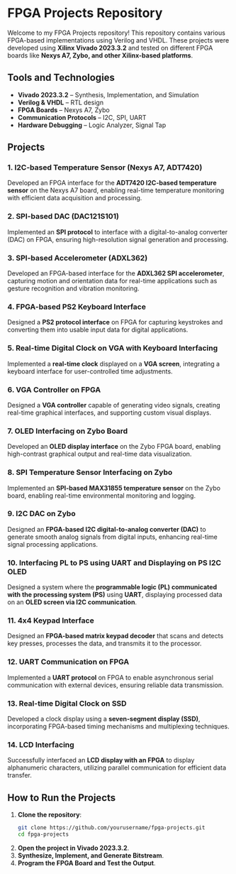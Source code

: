 # FPGA Projects Repository

Welcome to my FPGA Projects repository! This repository contains various FPGA-based implementations using Verilog and VHDL. These projects were developed using **Xilinx Vivado 2023.3.2** and tested on different FPGA boards like **Nexys A7, Zybo, and other Xilinx-based platforms**.

## Tools and Technologies
- **Vivado 2023.3.2** – Synthesis, Implementation, and Simulation
- **Verilog & VHDL** – RTL design
- **FPGA Boards** – Nexys A7, Zybo
- **Communication Protocols** – I2C, SPI, UART
- **Hardware Debugging** – Logic Analyzer, Signal Tap

## Projects

### 1. I2C-based Temperature Sensor (Nexys A7, ADT7420)
Developed an FPGA interface for the **ADT7420 I2C-based temperature sensor** on the Nexys A7 board, enabling real-time temperature monitoring with efficient data acquisition and processing.

### 2. SPI-based DAC (DAC121S101)
Implemented an **SPI protocol** to interface with a digital-to-analog converter (DAC) on FPGA, ensuring high-resolution signal generation and processing.

### 3. SPI-based Accelerometer (ADXL362)
Developed an FPGA-based interface for the **ADXL362 SPI accelerometer**, capturing motion and orientation data for real-time applications such as gesture recognition and vibration monitoring.

### 4. FPGA-based PS2 Keyboard Interface
Designed a **PS2 protocol interface** on FPGA for capturing keystrokes and converting them into usable input data for digital applications.

### 5. Real-time Digital Clock on VGA with Keyboard Interfacing
Implemented a **real-time clock** displayed on a **VGA screen**, integrating a keyboard interface for user-controlled time adjustments.

### 6. VGA Controller on FPGA
Designed a **VGA controller** capable of generating video signals, creating real-time graphical interfaces, and supporting custom visual displays.

### 7. OLED Interfacing on Zybo Board
Developed an **OLED display interface** on the Zybo FPGA board, enabling high-contrast graphical output and real-time data visualization.

### 8. SPI Temperature Sensor Interfacing on Zybo
Implemented an **SPI-based MAX31855 temperature sensor** on the Zybo board, enabling real-time environmental monitoring and logging.

### 9. I2C DAC on Zybo
Designed an **FPGA-based I2C digital-to-analog converter (DAC)** to generate smooth analog signals from digital inputs, enhancing real-time signal processing applications.

### 10. Interfacing PL to PS using UART and Displaying on PS I2C OLED
Designed a system where the **programmable logic (PL) communicated with the processing system (PS)** using **UART**, displaying processed data on an **OLED screen via I2C communication**.

### 11. 4x4 Keypad Interface
Designed an **FPGA-based matrix keypad decoder** that scans and detects key presses, processes the data, and transmits it to the processor.

### 12. UART Communication on FPGA
Implemented a **UART protocol** on FPGA to enable asynchronous serial communication with external devices, ensuring reliable data transmission.

### 13. Real-time Digital Clock on SSD
Developed a clock display using a **seven-segment display (SSD)**, incorporating FPGA-based timing mechanisms and multiplexing techniques.

### 14. LCD Interfacing
Successfully interfaced an **LCD display with an FPGA** to display alphanumeric characters, utilizing parallel communication for efficient data transfer.

## How to Run the Projects
1. **Clone the repository**:
   ```bash
   git clone https://github.com/yourusername/fpga-projects.git
   cd fpga-projects
   ```
2. **Open the project in Vivado 2023.3.2**.
3. **Synthesize, Implement, and Generate Bitstream**.
4. **Program the FPGA Board and Test the Output**.

